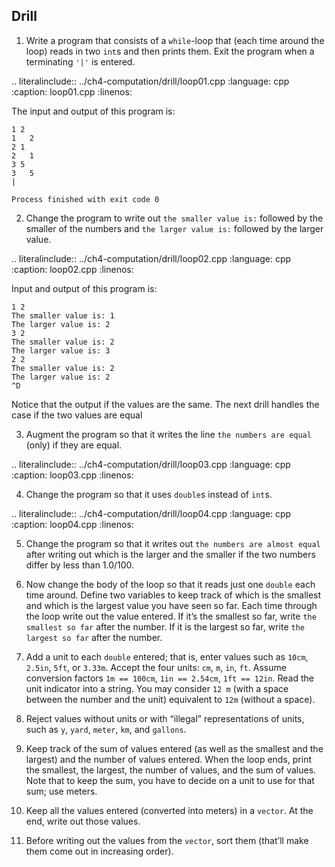 ## Drill

1. Write a program that consists of a `while`-loop that (each time around the loop) reads in two `int`s and then prints them. 
Exit the program when a terminating `'|'` is entered.

.. literalinclude:: ../ch4-computation/drill/loop01.cpp
   :language: cpp
   :caption: loop01.cpp
   :linenos:
   
The input and output of this program is:

```
1 2
1	2
2 1
2	1
3 5
3	5
|

Process finished with exit code 0
```

2. Change the program to write out `the smaller value is:` followed by the smaller of the numbers 
and `the larger value is:` followed by the larger value.

.. literalinclude:: ../ch4-computation/drill/loop02.cpp
   :language: cpp
   :caption: loop02.cpp
   :linenos:

Input and output of this program is:

```
1 2
The smaller value is: 1
The larger value is: 2
3 2
The smaller value is: 2
The larger value is: 3
2 2
The smaller value is: 2
The larger value is: 2
^D
```

Notice that the output if the values are the same. The next drill handles the case if the two values are equal

3. Augment the program so that it writes the line `the numbers are equal` (only) if they are equal.

.. literalinclude:: ../ch4-computation/drill/loop03.cpp
   :language: cpp
   :caption: loop03.cpp
   :linenos:

4. Change the program so that it uses `double`s instead of `int`s.

.. literalinclude:: ../ch4-computation/drill/loop04.cpp
   :language: cpp
   :caption: loop04.cpp
   :linenos:

5. Change the program so that it writes out `the numbers are almost equal` 
after writing out which is the larger and the smaller if the two numbers differ by less than 1.0/100.


6. Now change the body of the loop so that it reads just one `double` each time around. 
Define two variables to keep track of which is the smallest and which is the largest value you have seen so far. 
Each time through the loop write out the value entered. 
If it’s the smallest so far, write `the smallest so far` after the number. 
If it is the largest so far, write `the largest so far` after the number.


7. Add a unit to each `double` entered; that is, enter values such as `10cm`, `2.5in`, `5ft`, or `3.33m`. 
Accept the four units: `cm`, `m`, `in`, `ft`. Assume conversion factors `1m == 100cm`, `1in == 2.54cm`, `1ft == 12in`. 
Read the unit indicator into a string. 
You may consider `12 m` (with a space between the number and the unit) equivalent to `12m` (without a space).

8. Reject values without units or with “illegal” representations of units, such as `y`, `yard`, `meter`, `km`, and `gallons`.


9. Keep track of the sum of values entered (as well as the smallest and the largest) and the number of values entered. 
When the loop ends, print the smallest, the largest, the number of values, and the sum of values. 
Note that to keep the sum, you have to decide on a unit to use for that sum; use meters.


10. Keep all the values entered (converted into meters) in a `vector`. At the end, write out those values.


11. Before writing out the values from the `vector`, sort them (that’ll make them come out in increasing order).
